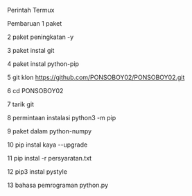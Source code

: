 Perintah Termux

Pembaruan 1 paket

2 paket peningkatan -y

3 paket instal git

4 paket instal python-pip

5 git klon https://github.com/PONSOBOY02/PONSOBOY02.git

6 cd PONSOBOY02

7 tarik git

8 permintaan instalasi python3 -m pip

9 paket dalam python-numpy

10 pip instal kaya --upgrade

11 pip instal -r persyaratan.txt

12 pip3 instal pystyle

13 bahasa pemrograman python.py
